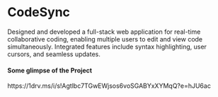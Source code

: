# CodeSync
Designed and developed a full-stack web application for real-time collaborative coding, enabling multiple users to edit and view code simultaneously. Integrated features include syntax highlighting, user cursors, and seamless updates.
<h4>Some glimpse of the Project</h4>
https://1drv.ms/i/s!Agtlbc7TGwEWjsos6voSGABYxXYMqQ?e=hJU6ac
